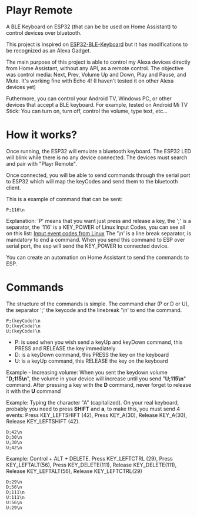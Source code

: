 
# Playr Remote

A BLE Keyboard on ESP32 (that can be be used on Home Assistant) to control devices over bluetooth.

This project is inspired on [ESP32-BLE-Keyboard](https://github.com/T-vK/ESP32-BLE-Keyboard) but it has modifications to be recognized as an Alexa Gadget.

The main purpose of this project is able to control my Alexa devices directly from Home Assistant, without any API, as a remote control. The objective was control media: Next, Prev, Volume Up and Down, Play and Pause, and Mute. It's working fine with Echo 4! (I haven't tested it on other Alexa devices yet)

Futhermore, you can control your Android TV, Windows PC, or other devices that accept a BLE keyboard. For example, tested on Android Mi TV Stick: You can turn on, turn off, control the volume, type text, etc...

# How it works?

Once running, the ESP32 will emulate a bluetooth keyboard. The ESP32 LED will blink while there is no any device connected. The devices must search and pair with "Playr Remote". 

Once connected, you will be able to send commands through the serial port to ESP32 which will map the keyCodes and send them to the bluetooth client.

This is a example of command that can be sent:

	P;116\n

Explanation: 'P' means that you want just press and release a key, the ';' is a separator, the '116' is a KEY_POWER of Linux Input Codes, you can see all on this list: [Input event codes from Linux](https://github.com/torvalds/linux/blob/master/include/uapi/linux/input-event-codes.h)
The '\n' is a line break separator, is mandatory to end a command.
When you send this command to ESP over serial port, the esp will send the KEY_POWER to connected device.

You can create an automation on Home Assistant to send the commands to ESP. 
  
# Commands

The structure of the commands is simple. The command char (P or D or U), the separator ';' the keycode and the linebreak '\n' to end the command.

	P;(keyCode)\n
	D;(keyCode)\n
	U;(keyCode)\n
	
- P: is used when you wish send a keyUp and keyDown command, this PRESS and RELEASE the key immediately
- D: is a keyDown command, this PRESS the key on the keyboard
- U: is a keyUp command, this RELEASE the key on the keyboard

Example  - Increasing volume: 
When you sent the keydown volume "**D;115\n**", the volume in your device will increase until you send "**U;115\n**" command.  After pressing a key with the **D** command, never forget to release it with the **U** command

Example: Typing the character "A" (capitalized). On your real keyboard, probably you need to press **SHIFT** and **a**, to make this, you must send 4 events: Press KEY_LEFTSHIFT (42),  Press KEY_A(30), Release KEY_A(30), Release KEY_LEFTSHIFT (42).

	D;42\n
	D;30\n
	U;30\n
	U;42\n
    
Example: Control + ALT + DELETE. Press KEY_LEFTCTRL (29), Press KEY_LEFTALT(56), Press KEY_DELETE(111), Release KEY_DELETE(111), Release KEY_LEFTALT(56), Release KEY_LEFTCTRL(29) 

	D;29\n
	D;56\n
	D;111\n
	U:111\n
	U:56\n
	U:29\n


